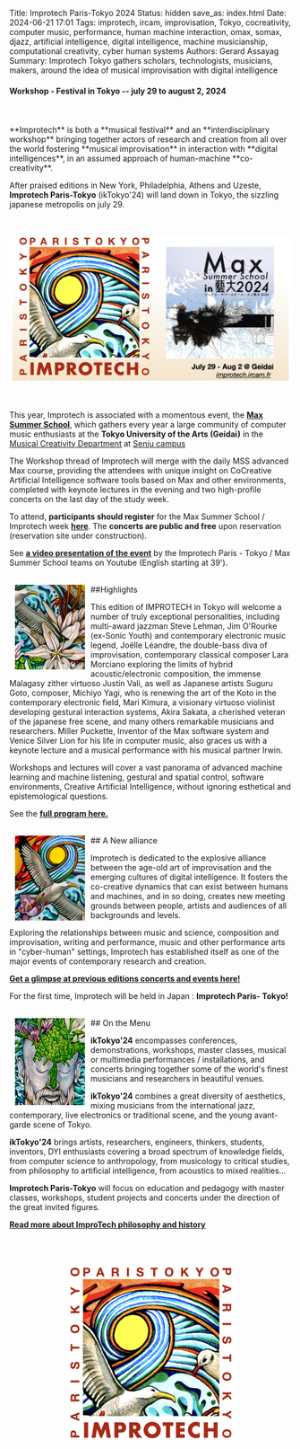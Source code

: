 Title: Improtech Paris-Tokyo 2024
Status: hidden
save_as: index.html
Date: 2024-06-21 17:01
Tags: improtech, ircam, improvisation, Tokyo, cocreativity, computer music, performance, human machine interaction, omax, somax, djazz, artificial intelligence, digital intelligence, machine musicianship, computational creativity, cyber human systems
Authors: Gerard Assayag
Summary: Improtech Tokyo gathers scholars, technologists, musicians, makers, around the idea of musical improvisation with digital intelligence


#### Workshop - Festival in Tokyo -- july 29 to august 2, 2024
<br>
<br>
**Improtech** is both a **musical festival** and an **interdisciplinary workshop** bringing together actors of research and creation from all over the world fostering **musical improvisation** in interaction with **digital intelligences**, in an assumed approach of human-machine **co-creativity**.

After praised editions in New York, Philadelphia, Athens and Uzeste, **Improtech Paris-Tokyo** (ikTokyo'24) will land down in Tokyo, the sizzling japanese metropolis on july 29.

<br>
<p align="center">
  <img src="./images/Logo_ikPT_MSS.png" width="600">
</p>
<br>


This year, Improtech is associated  with a momentous event, the **[Max Summer School](https://maxsummer2024.geidai.ac.jp/en/)**, which gathers every year a large community of computer music enthusiasts at the **Tokyo University of the Arts (Geidai)** in the [Musical Creativity Department](https://www.geidai.ac.jp/english/music/musical-creativity-and-the-environment) at [Senju campus](https://maps.app.goo.gl/h2yencZ3Nyi3g7VAA)

The Workshop thread of Improtech will merge with the daily MSS advanced Max course, providing the attendees with unique insight on CoCreative Artificial Intelligence software tools based on Max and other environments, completed with keynote lectures in the evening and two high-profile concerts on the last day of the study week.

To attend, **participants should register** for the Max Summer School / Improtech week **[here](https://maxsummer2024.geidai.ac.jp/en/)**. The **concerts are public and free** upon reservation (reservation site under construction).

See **[a video presentation of the event](https://www.youtube.com/live/b_GvSFVgJjA?si=eKsWqqIexg2e5q54)** by the Improtech Paris - Tokyo / Max Summer School teams on Youtube (English starting at 39').


<br>
<img src="../images/IKPoster_frag1.jpg" width="125" style="float:left" hspace="10">
##Highlights
<br>

This edition of IMPROTECH in Tokyo will welcome a number of truly exceptional personalities, including multi-award jazzman Steve Lehman, Jim O'Rourke (ex-Sonic Youth) and contemporary electronic music legend, Joëlle Léandre, the double-bass diva of improvisation, contemporary classical composer Lara Morciano exploring the limits of hybrid acoustic/electronic composition, the immense Malagasy zither virtuoso Justin Vali, as well as Japanese artists Suguru Goto, composer, Michiyo Yagi, who is renewing the art of the Koto in the contemporary electronic field, Mari Kimura, a visionary virtuoso violinist developing gestural interaction systems, Akira Sakata, a cherished veteran of the japanese free scene, and many others remarkable musicians and researchers. 
Miller Puckette, Inventor of the Max software system and Venice Silver Lion for his life in computer music, also graces us with a keynote lecture and a musical performance with his musical partner Irwin.

Workshops and lectures will cover a vast panorama of advanced machine learning and machine listening, gestural and spatial control, software environments, Creative Artificial Intelligence, without ignoring esthetical and epistemological questions.

See the **[full program here.]({filename}/pages/Program.md)**

 
<br>
<img src="../images/IKPoster_frag2.jpg" width="125" style="float:left" hspace="10">
## A New alliance
<br>

Improtech is dedicated to the explosive alliance between the age-old art of improvisation and the emerging cultures of digital intelligence. It fosters the co-creative dynamics that can exist between humans and machines, and in so doing, creates new meeting grounds between people, artists and audiences of all backgrounds and levels.

Exploring the relationships between music and science, composition and improvisation, writing and performance, music and other performance arts in "cyber-human" settings, Improtech has established itself as one of the major events of contemporary research and creation.

**[Get a glimpse at previous editions concerts and events here!](https://improtech.ircam.fr/)**

For the first time, Improtech will be held in Japan : **Improtech Paris- Tokyo!**

<br>
<img src="../images/IKPoster_frag3.jpg" width="125" style="float:left" hspace="10">
## On the Menu
<br>

**ikTokyo'24** encompasses conferences, demonstrations, workshops, master classes, musical or multimedia performances / installations, and concerts bringing together some of the world's finest musicians and researchers in beautiful venues.

**ikTokyo'24** combines a great diversity of aesthetics, mixing musicians from the international jazz, contemporary, live electronics or traditional scene, and the young avant-garde scene of Tokyo.

**ikTokyo'24** brings artists, researchers, engineers, thinkers, students, inventors, DYI enthusiasts covering a broad spectrum of knowledge fields, from computer science to anthropology, from musicology to critical studies, from philosophy to artificial intelligence, from acoustics to mixed realities...

**Improtech Paris-Tokyo** will focus on education and pedagogy with master classes, workshops, student projects and concerts under the direction of the great invited figures.

**[Read more about ImproTech philosophy and history]({filename}/pages/About.md)**



<br>
<br>
<p align="center">
  <img src="./images/Logo_improtech_Tokyo.png" width="300">
</p>

<br>
<br>

